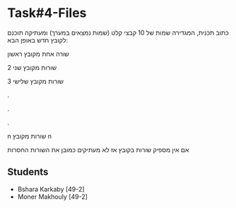 # Task#4-Files

כתוב תכנית, המגדירה שמות של 10 קבצי קלט (שמות נמצאים במערך) ומעתיקה תוכנם לקובץ חדש באופן הבא: 

שורה אחת מקובץ ראשון

2 שורות מקובץ שני

3 שורות מקובץ שלישי

.

.

.

n שורות מקובץ n 

אם אין מספיק שורות בקובץ אז לא מעתיקים כמובן את השורות החסרות

## Students

- Bshara Karkaby [49-2]
- Moner Makhouly [49-2]
